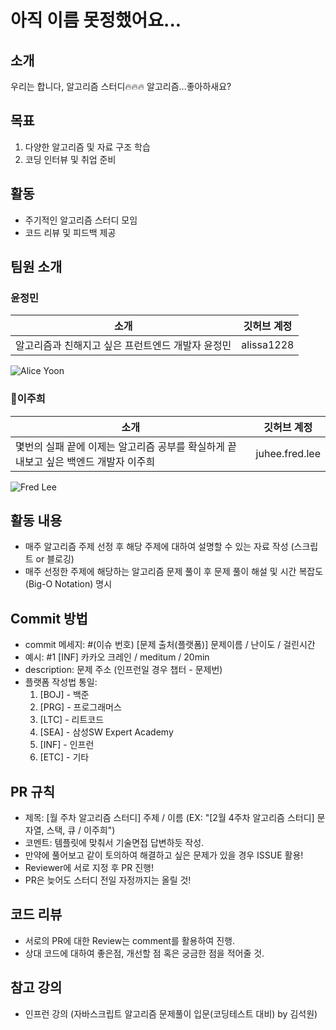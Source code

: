 # 아직 이름 못정했어요...

## 소개
우리는 합니다, 알고리즘 스터디🔥🔥🔥
알고리즘...좋아하새요?

## 목표
1. 다양한 알고리즘 및 자료 구조 학습
2. 코딩 인터뷰 및 취업 준비

## 활동
- 주기적인 알고리즘 스터디 모임
- 코드 리뷰 및 피드백 제공
## 팀원 소개
### 윤정민
| 소개            | 깃허브 계정                |
|-----------------|-----------------------|
| 알고리즘과 친해지고 싶은 프런트엔드 개발자 윤정민 | alissa1228   |

![Alice Yoon](https://github.com/algorithms-are-fun-perhaps/algorithms-are-fun-perhaps/assets/89906414/4f219d0c-b356-4f84-835b-233a5ba8e904)

### 🦍이주희
| 소개          | 깃허브 계정                |
|--------------|-----------------------|
| 몇번의 실패 끝에 이제는 알고리즘 공부를 확실하게 끝내보고 싶은 백엔드 개발자 이주희| juhee.fred.lee |

![Fred Lee](https://github.com/algorithms-are-fun-perhaps/algorithms-are-fun-perhaps/assets/89906414/6e9d780d-6141-409a-bbb2-09ca550db140)

## 활동 내용
- 매주 알고리즘 주제 선정 후 해당 주제에 대하여 설명할 수 있는 자료 작성 (스크립트 or 블로깅)
- 매주 선정한 주제에 해당하는 알고리즘 문제 풀이 후 문제 풀이 해설 및 시간 복잡도 (Big-O Notation) 명시

## Commit 방법
- commit 메세지: #(이슈 번호)  [문제 출처(플랫폼)] 문제이름 / 난이도 / 걸린시간
- 예시: #1 [INF] 카카오 크레인 / meditum / 20min
- description: 문제 주소 (인프런일 경우 챕터 - 문제번)
- 플랫폼 작성법 통일:
  1. [BOJ] - 백준
  2. [PRG] - 프로그래머스
  3. [LTC] - 리트코드
  4. [SEA] - 삼성SW Expert Academy
  5. [INF] - 인프런
  6. [ETC] - 기타
     
## PR 규칙
- 제목: [월 주차 알고리즘 스터디] 주제 / 이름 (EX: "[2월 4주차 알고리즘 스터디] 문자열, 스택, 큐 / 이주희")
- 코멘트: 템플릿에 맞춰서 기술면접 답변하듯 작성.
- 만약에 풀어보고 같이 토의하여 해결하고 싶은 문제가 있을 경우 ISSUE 활용!
- Reviewer에 서로 지정 후 PR 진행!
- PR은 늦어도 스터디 전일 자정까지는 올릴 것!

## 코드 리뷰
- 서로의 PR에 대한 Review는 comment를 활용하여 진행.
- 상대 코드에 대하여 좋은점, 개선할 점 혹은 궁금한 점을 적어줄 것.

## 참고 강의
- 인프런 강의 (자바스크립트 알고리즘 문제풀이 입문(코딩테스트 대비) by 김석원)

